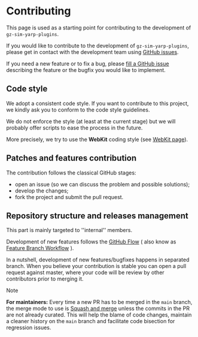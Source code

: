 # Contributing

This page is used as a starting point for contributing to the development of `gz-sim-yarp-plugins`.

If you would like to contribute to the development of `gz-sim-yarp-plugins`, please get in contact with the development team using [GitHub issues](https://github.com/robotology/gz-sim-yarp-plugins/issues).

If you need a new feature or to fix a bug, please [fill a GitHub issue](https://github.com/robotology/gz-sim-yarp-plugins/issues/new) describing the feature or the bugfix you would like to implement.

## Code style

We adopt a consistent code style.
If you want to contribute to this project, we kindly ask you to conform to the code style guidelines.

We do not enforce the style (at least at the current stage) but we will probably offer scripts to ease the process in the future.

More precisely, we try to use the **WebKit** coding style (see [WebKit page](http://www.webkit.org/coding/coding-style.html)).

## Patches and features contribution

The contribution follows the classical GitHub stages:

* open an issue (so we can discuss the problem and possible solutions);
* develop the changes;
* fork the project and submit the pull request.

## Repository structure and releases management

This part is mainly targeted to ''internal'' members.

Development of new features follows the [GitHub Flow](https://guides.github.com/introduction/flow/index.html) ( also know as [Feature Branch Workflow](https://www.atlassian.com/git/tutorials/comparing-workflows/feature-branch-workflow) ).

In a nutshell, development of new features/bugfixes happens in separated branch. When you believe your contribution is stable
you can open a pull request against master, where your code will be review by other contributors prior to merging it.

> [!NOTE]  
> **For maintainers:** Every time a new PR has to be merged in the `main` branch, the merge mode to use is [Squash and merge](https://docs.github.com/en/pull-requests/collaborating-with-pull-requests/incorporating-changes-from-a-pull-request/about-pull-request-merges#squash-and-merge-your-commits) unless the commits in the PR are not already curated. This will help the blame of code changes, maintain a cleaner history on the `main` branch and facilitate code bisection for regression issues.
